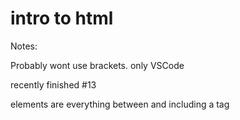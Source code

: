 # intro to html

Notes:

Probably wont use brackets. only VSCode

recently finished #13

elements are everything between and including a tag
